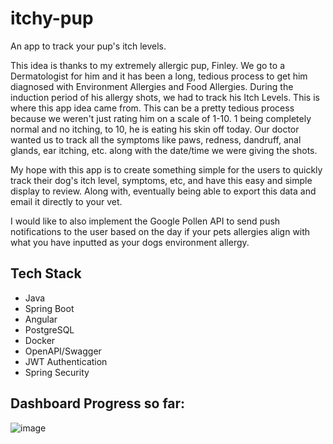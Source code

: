 # itchy-pup
An app to track your pup's itch levels.

This idea is thanks to my extremely allergic pup, Finley.
We go to a Dermatologist for him and it has been a long, tedious process to get him diagnosed with Environment Allergies and Food Allergies.
During the induction period of his allergy shots, we had to track his Itch Levels. This is where this app idea came from. This can be a pretty 
tedious process because we weren't just rating him on a scale of 1-10. 1 being completely normal and no itching, to 10, he is eating his skin off today.
Our doctor wanted us to track all the symptoms like paws, redness, dandruff, anal glands, ear itching, etc. along with the date/time we were giving the shots.

My hope with this app is to create something simple for the users to quickly track their dog's itch level, symptoms, etc, and have this easy and simple display to
review. Along with, eventually being able to export this data and email it directly to your vet.

I would like to also implement the Google Pollen API to send push notifications to the user based on the day if your pets allergies align with what you have inputted as your dogs environment allergy.

## Tech Stack
- Java
- Spring Boot
- Angular
- PostgreSQL
- Docker
- OpenAPI/Swagger
- JWT Authentication
- Spring Security   

## Dashboard Progress so far:
![image](https://github.com/user-attachments/assets/d5166df9-2bd0-408a-84fe-f9807bb8d5e6)
